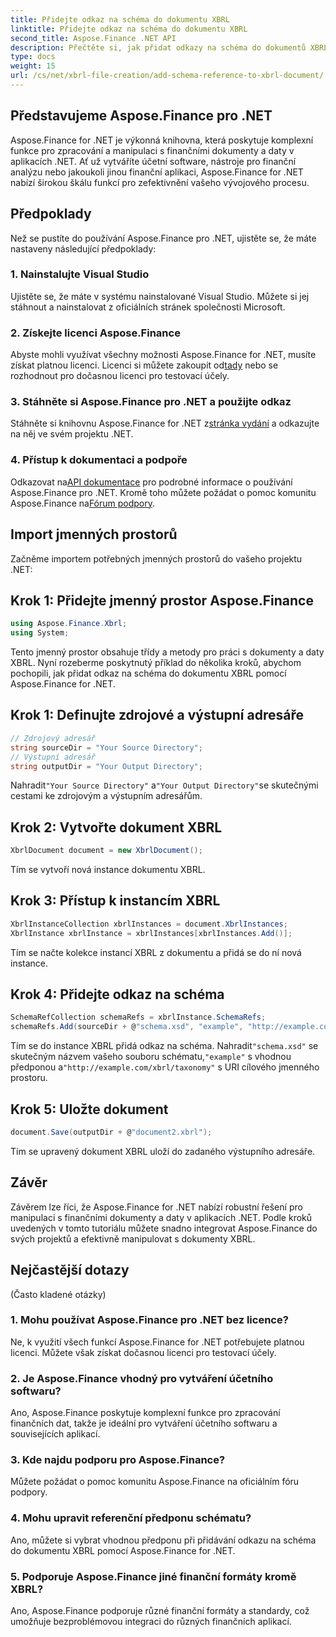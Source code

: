 ```yaml
---
title: Přidejte odkaz na schéma do dokumentu XBRL
linktitle: Přidejte odkaz na schéma do dokumentu XBRL
second_title: Aspose.Finance .NET API
description: Přečtěte si, jak přidat odkazy na schéma do dokumentů XBRL pomocí Aspose.Finance for .NET. Zefektivněte zpracování svých finančních dat ještě dnes!
type: docs
weight: 15
url: /cs/net/xbrl-file-creation/add-schema-reference-to-xbrl-document/
---
```

## Představujeme Aspose.Finance pro .NET
Aspose.Finance for .NET je výkonná knihovna, která poskytuje komplexní funkce pro zpracování a manipulaci s finančními dokumenty a daty v aplikacích .NET. Ať už vytváříte účetní software, nástroje pro finanční analýzu nebo jakoukoli jinou finanční aplikaci, Aspose.Finance for .NET nabízí širokou škálu funkcí pro zefektivnění vašeho vývojového procesu.
## Předpoklady
Než se pustíte do používání Aspose.Finance pro .NET, ujistěte se, že máte nastaveny následující předpoklady:
### 1. Nainstalujte Visual Studio
Ujistěte se, že máte v systému nainstalované Visual Studio. Můžete si jej stáhnout a nainstalovat z oficiálních stránek společnosti Microsoft.
### 2. Získejte licenci Aspose.Finance
Abyste mohli využívat všechny možnosti Aspose.Finance for .NET, musíte získat platnou licenci. Licenci si můžete zakoupit od[tady](https://purchase.aspose.com/buy) nebo se rozhodnout pro dočasnou licenci pro testovací účely.
### 3. Stáhněte si Aspose.Finance pro .NET a použijte odkaz
 Stáhněte si knihovnu Aspose.Finance for .NET z[stránka vydání](https://releases.aspose.com/finance/net/) a odkazujte na něj ve svém projektu .NET.
### 4. Přístup k dokumentaci a podpoře
 Odkazovat na[API dokumentace](https://reference.aspose.com/finance/net/) pro podrobné informace o používání Aspose.Finance pro .NET. Kromě toho můžete požádat o pomoc komunitu Aspose.Finance na[Fórum podpory](https://forum.aspose.com/c/finance/43).
## Import jmenných prostorů
Začněme importem potřebných jmenných prostorů do vašeho projektu .NET:
## Krok 1: Přidejte jmenný prostor Aspose.Finance
```csharp
using Aspose.Finance.Xbrl;
using System;
```
Tento jmenný prostor obsahuje třídy a metody pro práci s dokumenty a daty XBRL.
Nyní rozeberme poskytnutý příklad do několika kroků, abychom pochopili, jak přidat odkaz na schéma do dokumentu XBRL pomocí Aspose.Finance for .NET.
## Krok 1: Definujte zdrojové a výstupní adresáře
```csharp
// Zdrojový adresář
string sourceDir = "Your Source Directory";
// Výstupní adresář
string outputDir = "Your Output Directory";
```
 Nahradit`"Your Source Directory"` a`"Your Output Directory"`se skutečnými cestami ke zdrojovým a výstupním adresářům.
## Krok 2: Vytvořte dokument XBRL
```csharp
XbrlDocument document = new XbrlDocument();
```
Tím se vytvoří nová instance dokumentu XBRL.
## Krok 3: Přístup k instancím XBRL
```csharp
XbrlInstanceCollection xbrlInstances = document.XbrlInstances;
XbrlInstance xbrlInstance = xbrlInstances[xbrlInstances.Add()];
```
Tím se načte kolekce instancí XBRL z dokumentu a přidá se do ní nová instance.
## Krok 4: Přidejte odkaz na schéma
```csharp
SchemaRefCollection schemaRefs = xbrlInstance.SchemaRefs;
schemaRefs.Add(sourceDir + @"schema.xsd", "example", "http://example.com/xbrl/taxonomy");
```
 Tím se do instance XBRL přidá odkaz na schéma. Nahradit`"schema.xsd"` se skutečným názvem vašeho souboru schématu,`"example"` s vhodnou předponou a`"http://example.com/xbrl/taxonomy"` s URI cílového jmenného prostoru.
## Krok 5: Uložte dokument
```csharp
document.Save(outputDir + @"document2.xbrl");
```
Tím se upravený dokument XBRL uloží do zadaného výstupního adresáře.
## Závěr
Závěrem lze říci, že Aspose.Finance for .NET nabízí robustní řešení pro manipulaci s finančními dokumenty a daty v aplikacích .NET. Podle kroků uvedených v tomto tutoriálu můžete snadno integrovat Aspose.Finance do svých projektů a efektivně manipulovat s dokumenty XBRL.
## Nejčastější dotazy
 (Často kladené otázky)
### 1. Mohu používat Aspose.Finance pro .NET bez licence?
Ne, k využití všech funkcí Aspose.Finance for .NET potřebujete platnou licenci. Můžete však získat dočasnou licenci pro testovací účely.
### 2. Je Aspose.Finance vhodný pro vytváření účetního softwaru?
Ano, Aspose.Finance poskytuje komplexní funkce pro zpracování finančních dat, takže je ideální pro vytváření účetního softwaru a souvisejících aplikací.
### 3. Kde najdu podporu pro Aspose.Finance?
Můžete požádat o pomoc komunitu Aspose.Finance na oficiálním fóru podpory.
### 4. Mohu upravit referenční předponu schématu?
Ano, můžete si vybrat vhodnou předponu při přidávání odkazu na schéma do dokumentu XBRL pomocí Aspose.Finance for .NET.
### 5. Podporuje Aspose.Finance jiné finanční formáty kromě XBRL?
Ano, Aspose.Finance podporuje různé finanční formáty a standardy, což umožňuje bezproblémovou integraci do různých finančních aplikací.